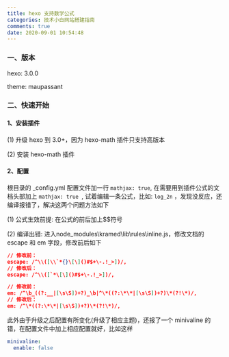 ```yaml
---
title: hexo 支持数学公式
categories: 技术小白网站搭建指南
comments: true
date: 2020-09-01 10:54:48
---
```

### 一、版本

hexo: 3.0.0

theme: maupassant

### 二、快速开始

#### 1、安装插件

(1) 升级 hexo 到 3.0+，因为 hexo-math 插件只支持高版本

(2) 安装 hexo-math 插件

#### 2、配置

根目录的 _config.yml 配置文件加一行 `mathjax: true`, 在需要用到插件公式的文档头部加上 `mathjax: true `, 试着编辑一条公式，比如: `log_2n` ，发现没反应，还编译报错了，解决这两个问题方法如下

(1) 公式生效前提: 在公式的前后加上$$符号

(2) 编译出错: 进入node_modules\kramed\lib\rules\inline.js，修改文档的 escape 和 em 字段，修改前后如下

```json
// 修改前：
escape: /^\\([\\`*{}\[\]()#$+\-.!_>])/,
// 修改后：
escape: /^\\([`*\[\]()#$+\-.!_>])/,

// 修改前：
em: /^\b_((?:__|[\s\S])+?)_\b|^\*((?:\*\*|[\s\S])+?)\*(?!\*)/,
// 修改后：
em: /^\*((?:\*\*|[\s\S])+?)\*(?!\*)/,
```

此外由于升级之后配置有所变化(升级了相应主题)，还报了一个 minivaline 的错，在配置文件中加上相应配置就好，比如这样

```yml
minivaline:
  enable: false
```

